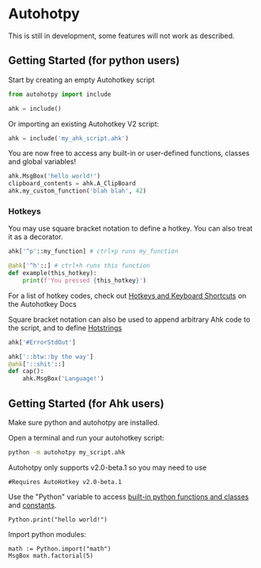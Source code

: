 # Autohotpy
This is still in development, some features will not work as described.

## Getting Started (for python users)
Start by creating an empty Autohotkey script

```python
from autohotpy import include

ahk = include()
```
Or importing an existing Autohotkey V2 script:
```python
ahk = include('my_ahk_script.ahk')
```

You are now free to access any built-in or user-defined functions, classes and global variables!

```python
ahk.MsgBox('hello world!')
clipboard_contents = ahk.A_ClipBoard
ahk.my_custom_function('blah blah', 42)
```

### Hotkeys
You may use square bracket notation to define a hotkey. You can also treat it as a decorator.
```python
ahk['^p'::my_function] # ctrl+p runs my_function

@ahk['^h'::] # ctrl+h runs this function
def example(this_hotkey):
    print(f'You pressed {this_hotkey}')
```

For a list of hotkey codes, check out [Hotkeys and Keyboard Shortcuts](https://www.autohotkey.com/docs/v2/Hotkeys.htm) on the Autohotkey Docs

Square bracket notation can also be used to append arbitrary Ahk code to the script, and to define [Hotstrings](https://www.autohotkey.com/docs/v2/Hotstrings.htm)

```python
ahk['#ErrorStdOut']

ahk['::btw::by the way']
@ahk['::shit'::]
def cap():
    ahk.MsgBox('Language!')
```

## Getting Started (for Ahk users)

Make sure python and autohotpy are installed.

Open a terminal and run your autohotkey script:

```sh
python -m autohotpy my_script.ahk
```

Autohotpy only supports v2.0-beta.1 so you may need to use

```autohotkey
#Requires AutoHotkey v2.0-beta.1
```

Use the "Python" variable to access [built-in python functions and classes](https://docs.python.org/3/library/functions.html) and [constants](https://docs.python.org/3/library/constants.html).

```autohotkey
Python.print("hello world!")
```
Import python modules:
```autohotkey
math := Python.import("math")
MsgBox math.factorial(5)
```